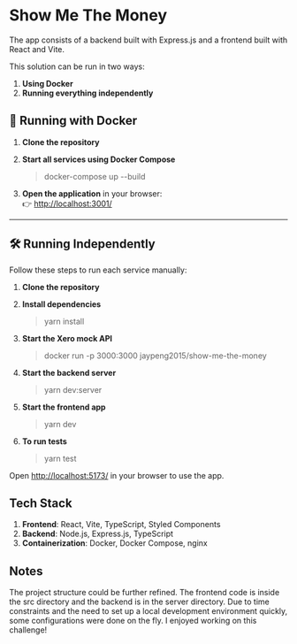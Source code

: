 # Show Me The Money

The app consists of a backend built with Express.js and a frontend built with React and Vite.

This solution can be run in two ways:  
1. **Using Docker**  
2. **Running everything independently**  

## 🚀 Running with Docker  
1. **Clone the repository**  
2. **Start all services using Docker Compose**  
   > docker-compose up --build
   
3. **Open the application** in your browser:  
   👉 [http://localhost:3001/](http://localhost:3001/)

---

## 🛠 Running Independently  
Follow these steps to run each service manually:

1. **Clone the repository**  

2. **Install dependencies**  
   > yarn install


3. **Start the Xero mock API**  
   > docker run -p 3000:3000 jaypeng2015/show-me-the-money

4. **Start the backend server**  
   > yarn dev:server

5. **Start the frontend app**  
   > yarn dev

6. **To run tests**
   > yarn test

Open [http://localhost:5173/](http://localhost:5173/) in your browser to use the app.

## Tech Stack

1. **Frontend**: React, Vite, TypeScript, Styled Components
2. **Backend**: Node.js, Express.js, TypeScript
3. **Containerization**: Docker, Docker Compose, nginx

## Notes
The project structure could be further refined. The frontend code is inside the src directory and the backend is in the server directory. Due to time constraints and the need to set up a local development environment quickly, some configurations were done on the fly. I enjoyed working on this challenge!
